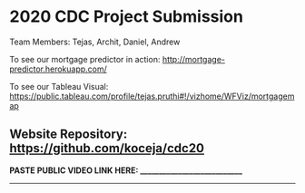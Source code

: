 # 2020 CDC Project Submission

Team Members: Tejas, Archit, Daniel, Andrew

To see our mortgage predictor in action: http://mortgage-predictor.herokuapp.com/

To see our Tableau Visual: https://public.tableau.com/profile/tejas.pruthi#!/vizhome/WFViz/mortgagemap

Website Repository: https://github.com/koceja/cdc20
---

**PASTE PUBLIC VIDEO LINK HERE: ___________________________**

---

 
